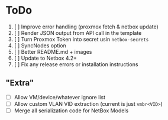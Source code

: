 # ToDo
1. [ ] Improve error handling (proxmox fetch & netbox update)
2. [ ] Render JSON output from API call in the template
3. [ ] Turn Proxmox Token into secret usin `netbox-secrets`
4. [ ] SyncNodes option
5. [ ] Better README.md + images
6. [ ] Update to Netbox 4.2+
7. [ ] Fix any release errors or installation instructions

## "Extra"
- [ ] Allow VM/device/whatever ignore list
- [ ] Allow custom VLAN VID extraction (current is just `vmbr<VID>`)
- [ ] Merge all serialization code for NetBox Models
